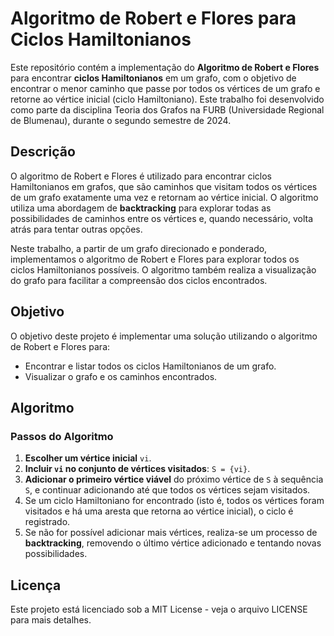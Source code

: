 # Algoritmo de Robert e Flores para Ciclos Hamiltonianos

Este repositório contém a implementação do **Algoritmo de Robert e Flores** para encontrar **ciclos Hamiltonianos** em um grafo, com o objetivo de encontrar o menor caminho que passe por todos os vértices de um grafo e retorne ao vértice inicial (ciclo Hamiltoniano).
Este trabalho foi desenvolvido como parte da disciplina Teoria dos Grafos na FURB (Universidade Regional de Blumenau), durante o segundo semestre de 2024.

## Descrição

O algoritmo de Robert e Flores é utilizado para encontrar ciclos Hamiltonianos em grafos, que são caminhos que visitam todos os vértices de um grafo exatamente uma vez e retornam ao vértice inicial. O algoritmo utiliza uma abordagem de **backtracking** para explorar todas as possibilidades de caminhos entre os vértices e, quando necessário, volta atrás para tentar outras opções.

Neste trabalho, a partir de um grafo direcionado e ponderado, implementamos o algoritmo de Robert e Flores para explorar todos os ciclos Hamiltonianos possíveis. O algoritmo também realiza a visualização do grafo para facilitar a compreensão dos ciclos encontrados.

## Objetivo

O objetivo deste projeto é implementar uma solução utilizando o algoritmo de Robert e Flores para:
- Encontrar e listar todos os ciclos Hamiltonianos de um grafo.
- Visualizar o grafo e os caminhos encontrados.

## Algoritmo

### Passos do Algoritmo

1. **Escolher um vértice inicial** `vi`.
2. **Incluir `vi` no conjunto de vértices visitados**: `S = {vi}`.
3. **Adicionar o primeiro vértice viável** do próximo vértice de `S` à sequência `S`, e continuar adicionando até que todos os vértices sejam visitados.
4. Se um ciclo Hamiltoniano for encontrado (isto é, todos os vértices foram visitados e há uma aresta que retorna ao vértice inicial), o ciclo é registrado.
5. Se não for possível adicionar mais vértices, realiza-se um processo de **backtracking**, removendo o último vértice adicionado e tentando novas possibilidades.

## Licença

Este projeto está licenciado sob a MIT License - veja o arquivo LICENSE para mais detalhes.
